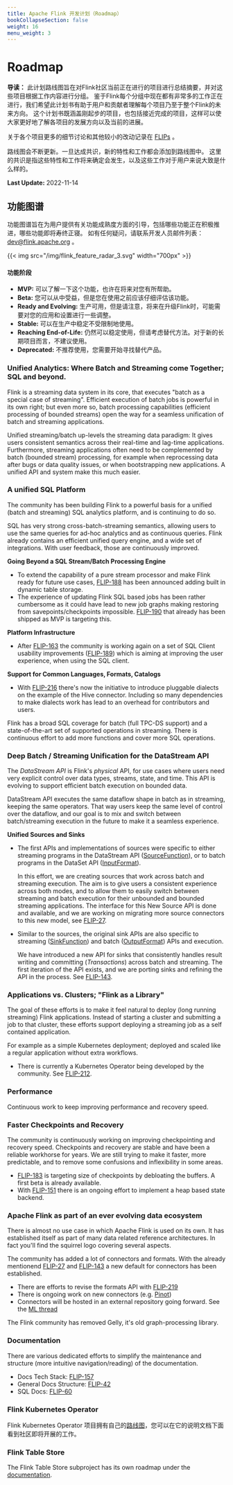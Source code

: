 ```yaml
---
title: Apache Flink 开发计划（Roadmap）
bookCollapseSection: false
weight: 16
menu_weight: 3
---
```

<!--
Licensed to the Apache Software Foundation (ASF) under one
or more contributor license agreements.  See the NOTICE file
distributed with this work for additional information
regarding copyright ownership.  The ASF licenses this file
to you under the Apache License, Version 2.0 (the
"License"); you may not use this file except in compliance
with the License.  You may obtain a copy of the License at

  http://www.apache.org/licenses/LICENSE-2.0

Unless required by applicable law or agreed to in writing,
software distributed under the License is distributed on an
"AS IS" BASIS, WITHOUT WARRANTIES OR CONDITIONS OF ANY
KIND, either express or implied.  See the License for the
specific language governing permissions and limitations
under the License.
-->

# Roadmap

**导读：**
此计划路线图旨在对Flink社区当前正在进行的项目进行总结摘要，并对这些项目根据工作内容进行分组。
鉴于Flink每个分组中现在都有非常多的工作正在进行，我们希望此计划书有助于用户和贡献者理解每个项目乃至于整个Flink的未来方向。
这个计划书既涵盖刚起步的项目，也包括接近完成的项目，这样可以使大家更好地了解各项目的发展方向以及当前的进展。

关于各个项目更多的细节讨论和其他较小的改动记录在 [FLIPs](https://cwiki.apache.org/confluence/display/FLINK/Flink+Improvement+Proposals)
。

路线图会不断更新。一旦达成共识，新的特性和工作都会添加到路线图中。
这里的共识是指这些特性和工作将来确定会发生，以及这些工作对于用户来说大致是什么样的。

**Last Update:** 2022-11-14

## 功能图谱

功能图谱旨在为用户提供有关功能成熟度方面的引导，包括哪些功能正在积极推进，哪些功能即将寿终正寝。
如有任何疑问，请联系开发人员邮件列表：[dev@flink.apache.org](mailto:dev@flink.apache.org)
。

<div class="row front-graphic">
  {{< img src="/img/flink_feature_radar_3.svg" width="700px" >}}
</div>

#### 功能阶段

- **MVP:** 可以了解一下这个功能，也许在将来对您有所帮助。
- **Beta:** 您可以从中受益，但是您在使用之前应该仔细评估该功能。
- **Ready and Evolving:** 生产可用，但是请注意，将来在升级Flink时，可能需要对您的应用和设置进行一些调整。
- **Stable:** 可以在生产中稳定不受限制地使用。
- **Reaching End-of-Life:** 仍然可以稳定使用，但请考虑替代方法。对于新的长期项目而言，不建议使用。
- **Deprecated:** 不推荐使用，您需要开始寻找替代产品。

### Unified Analytics: Where Batch and Streaming come Together; SQL and beyond.

Flink is a streaming data system in its core, that executes "batch as a special case of streaming".
Efficient execution of batch jobs is powerful in its own right; but even more so, batch processing
capabilities (efficient processing of bounded streams) open the way for a seamless unification of
batch and streaming applications.

Unified streaming/batch up-levels the streaming data paradigm: It gives users consistent semantics across
their real-time and lag-time applications. Furthermore, streaming applications often need to be complemented
by batch (bounded stream) processing, for example when reprocessing data after bugs or data quality issues,
or when bootstrapping new applications. A unified API and system make this much easier.

### A unified SQL Platform

The community has been building Flink to a powerful basis for a unified (batch and streaming) SQL analytics
platform, and is continuing to do so.

SQL has very strong cross-batch-streaming semantics, allowing users to use the same queries for ad-hoc analytics
and as continuous queries. Flink already contains an efficient unified query engine, and a wide set of
integrations. With user feedback, those are continuously improved.

**Going Beyond a SQL Stream/Batch Processing Engine**

- To extend the capability of a pure stream processor and make Flink ready for future use cases,
  [FLIP-188](https://cwiki.apache.org/confluence/display/FLINK/FLIP-188%3A+Introduce+Built-in+Dynamic+Table+Storage)
  has been announced adding built in dynamic table storage.
- The experience of updating Flink SQL based jobs has been rather cumbersome as it could have
  lead to new job graphs making restoring from savepoints/checkpoints impossible.
  [FLIP-190](https://cwiki.apache.org/confluence/pages/viewpage.action?pageId=191336489&src=contextnavpagetreemode)
  that already has been shipped as MVP is targeting this.


**Platform Infrastructure**

- After [FLIP-163](https://cwiki.apache.org/confluence/display/FLINK/FLIP-163%3A+SQL+Client+Improvements)
  the community is working again on a set of SQL Client usability improvements
  ([FLIP-189](https://cwiki.apache.org/confluence/display/FLINK/FLIP-189%3A+SQL+Client+Usability+Improvements))
  which is aiming at improving the user experience, when using the SQL client.

**Support for Common Languages, Formats, Catalogs**

- With [FLIP-216](https://cwiki.apache.org/confluence/display/FLINK/FLIP-216%3A++Introduce+pluggable+dialect+and++decouple+Hive+connector)
  there's now the initiative to introduce pluggable dialects on the example of the Hive connector.
  Including so many dependencies to make dialects work has lead to an overhead for contributors
  and users.

Flink has a broad SQL coverage for batch (full TPC-DS support) and a state-of-the-art set of supported
operations in streaming. There is continuous effort to add more functions and cover more SQL operations.

### Deep Batch / Streaming Unification for the DataStream API

The *DataStream API* is Flink's *physical* API, for use cases where users need very explicit control over data
types, streams, state, and time. This API is evolving to support efficient batch execution on bounded data.

DataStream API executes the same dataflow shape in batch as in streaming, keeping the same operators.
That way users keep the same level of control over the dataflow, and our goal is to mix and switch between
batch/streaming execution in the future to make it a seamless experience.

**Unified Sources and Sinks**

- The first APIs and implementations of sources were specific to either streaming programs in the DataStream API
  ([SourceFunction](https://github.com/apache/flink/blob/master/flink-streaming-java/src/main/java/org/apache/flink/streaming/api/functions/source/SourceFunction.java)),
  or to batch programs in the DataSet API ([InputFormat](https://github.com/apache/flink/blob/master/flink-core/src/main/java/org/apache/flink/api/common/io/InputFormat.java)).

  In this effort, we are creating sources that work across batch and streaming execution. The aim is to give
  users a consistent experience across both modes, and to allow them to easily switch between streaming and batch
  execution for their unbounded and bounded streaming applications.
  The interface for this New Source API is done and available, and we are working on migrating more source connectors
  to this new model, see [FLIP-27](https://cwiki.apache.org/confluence/display/FLINK/FLIP-27%3A+Refactor+Source+Interface).

- Similar to the sources, the original sink APIs are also specific to streaming
  ([SinkFunction](https://github.com/apache/flink/blob/master/flink-streaming-java/src/main/java/org/apache/flink/streaming/api/functions/sink/SinkFunction.java))
  and batch ([OutputFormat](https://github.com/apache/flink/blob/master/flink-core/src/main/java/org/apache/flink/api/common/io/OutputFormat.java))
  APIs and execution.

  We have introduced a new API for sinks that consistently handles result writing and committing (*Transactions*)
  across batch and streaming. The first iteration of the API exists, and we are porting sinks and refining the
  API in the process. See [FLIP-143](https://cwiki.apache.org/confluence/display/FLINK/FLIP-143%3A+Unified+Sink+API).

### Applications vs. Clusters; "Flink as a Library"

The goal of these efforts is to make it feel natural to deploy (long running streaming) Flink applications.
Instead of starting a cluster and submitting a job to that cluster, these efforts support deploying a streaming
job as a self contained application.

For example as a simple Kubernetes deployment; deployed and scaled like a regular application without extra workflows.

- There is currently a Kubernetes Operator being developed by the community. See
  [FLIP-212](https://cwiki.apache.org/confluence/display/FLINK/FLIP-212%3A+Introduce+Flink+Kubernetes+Operator).

### Performance

Continuous work to keep improving performance and recovery speed.

### Faster Checkpoints and Recovery

The community is continuously working on improving checkpointing and recovery speed.
Checkpoints and recovery are stable and have been a reliable workhorse for years. We are still
trying to make it faster, more predictable, and to remove some confusions and inflexibility in some areas.

- [FLIP-183](https://cwiki.apache.org/confluence/display/FLINK/FLIP-183%3A+Dynamic+buffer+size+adjustment)
  is targeting size of checkpoints by debloating the buffers. A first beta is already available.
- With [FLIP-151](https://cwiki.apache.org/confluence/display/FLINK/FLIP-151%3A+Incremental+snapshots+for+heap-based+state+backend)
  there is an ongoing effort to implement a heap based state backend.

### Apache Flink as part of an ever evolving data ecosystem

There is almost no use case in which Apache Flink is used on its own. It has established itself
as part of many data related reference architectures. In fact you'll find the squirrel logo covering
several aspects.

The community has added a lot of connectors and formats. With the already mentionend
[FLIP-27](https://cwiki.apache.org/confluence/display/FLINK/FLIP-27%3A+Refactor+Source+Interface) and
[FLIP-143](https://cwiki.apache.org/confluence/display/FLINK/FLIP-143%3A+Unified+Sink+API)
a new default for connectors has been established.

- There are efforts to revise the formats API with
  [FLIP-219](https://cwiki.apache.org/confluence/display/FLINK/FLIP-219%3A+Revised+Format+API)
- There is ongoing work on new connectors
  (e.g. [Pinot](https://cwiki.apache.org/confluence/pages/viewpage.action?pageId=177045634))
- Connectors will be hosted in an external repository going forward. See the
  [ML thread](https://lists.apache.org/thread/8k1xonqt7hn0xldbky1cxfx3fzh6sj7h)

The Flink community has removed Gelly, it's old graph-processing library.

### Documentation

There are various dedicated efforts to simplify the maintenance and structure (more intuitive navigation/reading)
of the documentation.

- Docs Tech Stack: [FLIP-157](https://cwiki.apache.org/confluence/display/FLINK/FLIP-157+Migrate+Flink+Documentation+from+Jekyll+to+Hugo)
- General Docs Structure: [FLIP-42](https://cwiki.apache.org/confluence/display/FLINK/FLIP-42%3A+Rework+Flink+Documentation)
- SQL Docs: [FLIP-60](https://cwiki.apache.org/confluence/pages/viewpage.action?pageId=127405685)

### Flink Kubernetes Operator

Flink Kubernetes Operator 项目拥有自己的[路线图](https://nightlies.apache.org/flink/flink-kubernetes-operator-docs-main/docs/development/roadmap/)，您可以在它的说明文档下面看到社区即将开展的工作。

### Flink Table Store

The Flink Table Store subproject has its own roadmap under the [documentation](https://nightlies.apache.org/flink/flink-table-store-docs-master/docs/development/roadmap/).
